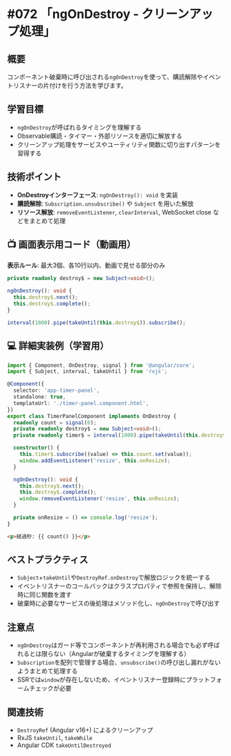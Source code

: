 # #072 「ngOnDestroy - クリーンアップ処理」

## 概要
コンポーネント破棄時に呼び出される`ngOnDestroy`を使って、購読解除やイベントリスナーの片付けを行う方法を学びます。

## 学習目標
- `ngOnDestroy`が呼ばれるタイミングを理解する
- Observable購読・タイマー・外部リソースを適切に解放する
- クリーンアップ処理をサービスやユーティリティ関数に切り出すパターンを習得する

## 技術ポイント
- **OnDestroyインターフェース**: `ngOnDestroy(): void` を実装
- **購読解除**: `Subscription.unsubscribe()` や `Subject` を用いた解放
- **リソース解放**: `removeEventListener`, `clearInterval`, WebSocket close などをまとめて処理

## 📺 画面表示用コード（動画用）
**表示ルール**: 最大3個、各10行以内、動画で見せる部分のみ

```typescript
private readonly destroy$ = new Subject<void>();
```

```typescript
ngOnDestroy(): void {
  this.destroy$.next();
  this.destroy$.complete();
}
```

```typescript
interval(1000).pipe(takeUntil(this.destroy$)).subscribe();
```

## 💻 詳細実装例（学習用）
```typescript
import { Component, OnDestroy, signal } from '@angular/core';
import { Subject, interval, takeUntil } from 'rxjs';

@Component({
  selector: 'app-timer-panel',
  standalone: true,
  templateUrl: './timer-panel.component.html',
})
export class TimerPanelComponent implements OnDestroy {
  readonly count = signal(0);
  private readonly destroy$ = new Subject<void>();
  private readonly timer$ = interval(1000).pipe(takeUntil(this.destroy$));

  constructor() {
    this.timer$.subscribe((value) => this.count.set(value));
    window.addEventListener('resize', this.onResize);
  }

  ngOnDestroy(): void {
    this.destroy$.next();
    this.destroy$.complete();
    window.removeEventListener('resize', this.onResize);
  }

  private onResize = () => console.log('resize');
}
```

```html
<p>経過秒: {{ count() }}</p>
```

## ベストプラクティス
- `Subject`+`takeUntil`や`DestroyRef.onDestroy`で解放ロジックを統一する
- イベントリスナーのコールバックはクラスプロパティで参照を保持し、解除時に同じ関数を渡す
- 破棄時に必要なサービスの後処理はメソッド化し、`ngOnDestroy`で呼び出す

## 注意点
- `ngOnDestroy`はガード等でコンポーネントが再利用される場合でも必ず呼ばれるとは限らない（Angularが破棄するタイミングを理解する）
- `Subscription`を配列で管理する場合、`unsubscribe()`の呼び出し漏れがないようまとめて処理する
- SSRでは`window`が存在しないため、イベントリスナー登録時にプラットフォームチェックが必要

## 関連技術
- `DestroyRef` (Angular v16+) によるクリーンアップ
- RxJS `takeUntil`, `takeWhile`
- Angular CDK `takeUntilDestroyed`
